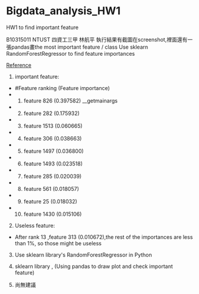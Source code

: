 # Bigdata_analysis_HW1
HW1 to find important feature

B10315011 NTUST 四資工三甲 林航平
執行結果有截圖在screenshot,裡面還有一張pandas畫the most important feature / class
Use sklearn RandomForestRegressor to find feature importances

[Reference](http://scikit-learn.org/stable/auto_examples/ensemble/plot_forest_importances.html)

1. important feature: 
 * #Feature ranking (Feature importance)
 * 1. feature 826 (0.397582)    __getmainargs
 * 2. feature 282 (0.175932)
 * 3. feature 1513 (0.060665)
 * 4. feature 306 (0.038663)
 * 5. feature 1497 (0.036800)
 * 6. feature 1493 (0.023518)
 * 7. feature 285 (0.020039)
 * 8. feature 561 (0.018057)
 * 9. feature 25 (0.018032)
 * 10. feature 1430 (0.015106)

2. Useless feature:
  + After rank 13 ,feature 313 (0.010672),the rest of the importances are less than 1%, so those might be useless

3. Use sklearn library's RandomForestRegressor in Python

4. sklearn library , (Using pandas to draw plot and check important feature)

5. 尚無建議
